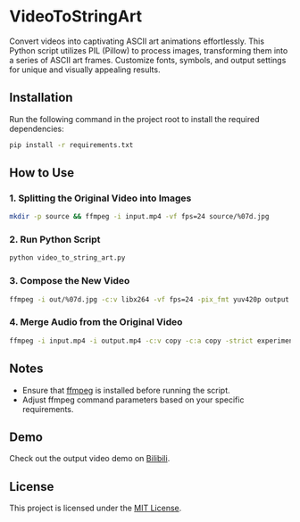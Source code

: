 # VideoToStringArt
Convert videos into captivating ASCII art animations effortlessly. This Python script utilizes PIL (Pillow) to process images, transforming them into a series of ASCII art frames. Customize fonts, symbols, and output settings for unique and visually appealing results.

## Installation

Run the following command in the project root to install the required dependencies:

```bash
pip install -r requirements.txt
```

## How to Use

### 1. Splitting the Original Video into Images

```bash
mkdir -p source && ffmpeg -i input.mp4 -vf fps=24 source/%07d.jpg
```

### 2. Run Python Script

```bash
python video_to_string_art.py
```

### 3. Compose the New Video

```bash
ffmpeg -i out/%07d.jpg -c:v libx264 -vf fps=24 -pix_fmt yuv420p output.mp4
```

### 4. Merge Audio from the Original Video

```bash
ffmpeg -i input.mp4 -i output.mp4 -c:v copy -c:a copy -strict experimental -shortest final.mp4
```

## Notes

- Ensure that [ffmpeg](https://github.com/FFmpeg/FFmpeg) is installed before running the script.
- Adjust ffmpeg command parameters based on your specific requirements.

## Demo 

Check out the output video demo on [Bilibili](https://www.bilibili.com/video/BV1cu4y1N7gJ/).

## License

This project is licensed under the [MIT License](LICENSE).

